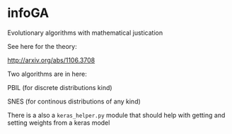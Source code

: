 # infoGA
Evolutionary algorithms with mathematical justication

See here for the theory: 

http://arxiv.org/abs/1106.3708

Two algorithms are in here: 

PBIL (for discrete distributions kind)

SNES (for continous distributions of any kind)

There is a also a `keras_helper.py` module that should help with getting and setting weights from a keras model
